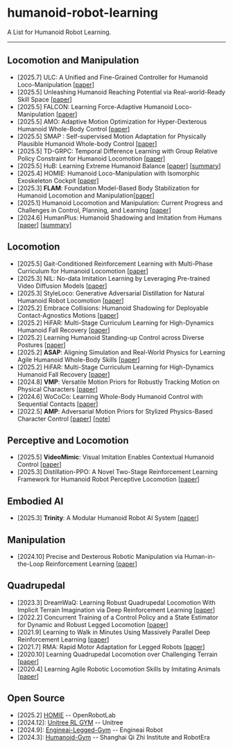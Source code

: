 # humanoid-robot-learning
A List for Humanoid Robot Learning.


---

## Locomotion and Manipulation
- [2025.7] ULC: A Unified and Fine-Grained Controller for Humanoid Loco-Manipulation [[paper](https://arxiv.org/abs/2507.06905)]
- [2025.5] Unleashing Humanoid Reaching Potential via Real-world-Ready Skill Space   [[paper](https://arxiv.org/abs/2505.20619)]
- [2025.5] FALCON: Learning Force-Adaptive Humanoid Loco-Manipulation [[paper](https://arxiv.org/pdf/2505.06776)]
- [2025.5] AMO: Adaptive Motion Optimization for Hyper-Dexterous Humanoid Whole-Body Control [[paper](https://arxiv.org/abs/2505.03738)]
- [2025.5] SMAP : Self-supervised Motion Adaptation for Physically Plausible Humanoid Whole-body Control [[paper]](https://arxiv.org/abs/2505.19463v1)
- [2025.5] TD-GRPC: Temporal Difference Learning with Group Relative Policy Constraint for Humanoid Locomotion [[paper]](https://arxiv.org/pdf/2505.13549)
- [2025.5] HuB: Learning Extreme Humanoid Balance [[paper]](https://arxiv.org/pdf/2505.07294) [[summary](https://github.com/Peace1997/humanoid-robot-learning/blob/main/paper_summary/Locomotion%20and%20Manipulation.md)]
- [2025.4] HOMIE: Humanoid Loco-Manipulation with Isomorphic Exoskeleton Cockpit [[paper]](https://homietele.github.io/)
- [2025.3] **FLAM**: Foundation Model-Based Body Stabilization for Humanoid Locomotion and Manipulation[[paper](http://arxiv.org/abs/2503.22249)]
- [2025.1]  Humanoid Locomotion and Manipulation: Current Progress and Challenges in Control, Planning, and Learning [[paper](https://arxiv.org/abs/2501.02116)]
- [2024.6] HumanPlus: Humanoid Shadowing and Imitation from Humans [[paper](https://arxiv.org/abs/2406.10454)] [[summary](https://github.com/Peace1997/humanoid-robot-learning/blob/main/paper_summary/Locomotion%20and%20Manipulation.md)]



## Locomotion

- [2025.5] Gait-Conditioned Reinforcement Learning with Multi-Phase Curriculum for Humanoid Locomotion [[paper](https://arxiv.org/abs/2505.20619)]
- [2025.3] NIL: No-data Imitation Learning by Leveraging Pre-trained Video Diffusion Models [[paper](http://arxiv.org/abs/2503.10626)]
- [2025.3] StyleLoco: Generative Adversarial Distillation  for Natural Humanoid Robot Locomotion [[paper](https://arxiv.org/abs/2503.15082)]
- [2025.2] Embrace Collisions: Humanoid Shadowing for Deployable Contact-Agnostics Motions [[paper](http://arxiv.org/abs/2502.01465)]
- [2025.2] HiFAR: Multi-Stage Curriculum Learning for High-Dynamics Humanoid Fall Recovery [[paper](http://arxiv.org/abs/2502.20061)]
- [2025.2] Learning Humanoid Standing-up Control across Diverse Postures [[paper](http://arxiv.org/abs/2502.08378)]
- [2025.2] **ASAP**: Aligning Simulation and Real-World Physics for Learning Agile Humanoid Whole-Body Skills [[paper](http://arxiv.org/abs/2502.01143)]
- [2025.2] HiFAR: Multi-Stage Curriculum Learning for High-Dynamics  Humanoid Fall Recovery [[paper](https://arxiv.org/abs/2502.20061)]
- [2024.8] **VMP**: Versatile Motion Priors for Robustly Tracking Motion on Physical Characters [[paper](https://la.disneyresearch.com/wp-content/uploads/VMP_paper.pdf)]
- [2024.6] WoCoCo: Learning Whole-Body Humanoid Control with Sequential Contacts [[paper](https://arxiv.org/abs/2406.06005)]
- [2022.5] **AMP**: Adversarial Motion Priors for Stylized Physics-Based Character Control   [[paper](https://arxiv.Org/abs/2104.02180)] [[note](https://github.com/Peace1997/humanoid-robot-learning/blob/main/paper_summary/Locomotion.md)]


## Perceptive and Locomotion 

- [2025.5] **VideoMimic**: Visual Imitation Enables Contextual Humanoid Control [[paper](https://arxiv.org/abs/2505.03729)]
- [2025.3] Distillation-PPO: A Novel Two-Stage Reinforcement Learning Framework for Humanoid Robot Perceptive Locomotion [[paper](http://arxiv.org/abs/2503.08299)]


## Embodied AI 

- [2025.3] **Trinity**: A Modular Humanoid Robot AI System [[paper](http://arxiv.org/abs/2503.08338)]

## Manipulation


- [2024.10] Precise and Dexterous Robotic Manipulation via Human-in-the-Loop Reinforcement Learning [[paper](https://arxiv.org/abs/2410.21845)]

## Quadrupedal



- [2023.3] DreamWaQ: Learning Robust Quadrupedal Locomotion With Implicit Terrain Imagination via Deep Reinforcement Learning [[paper](https://arxiv.org/abs/2301.10602)]
- [2022.2] Concurrent Training of a Control Policy and a State Estimator for  Dynamic and Robust Legged Locomotion [[paper](https://arxiv.org/abs/2202.05481)]
- [2021.9] Learning to Walk in Minutes Using Massively Parallel Deep Reinforcement Learning [[paper](https://arxiv.org/abs/2109.11978)]
- [2021.7] RMA: Rapid Motor Adaptation for Legged Robots [[paper](https://arxiv.org/abs/2107.04034)]
- [2020.10] Learning Quadrupedal Locomotion over Challenging Terrain [[paper](https://arxiv.org/abs/2010.11251)]
- [2020.4]  Learning Agile Robotic Locomotion Skills by Imitating Animals [[paper](https://arxiv.org/abs/2004.00784)]



## Open Source

- [2025.2] [HOMIE](https://github.com/OpenRobotLab/OpenHomie) -- 
OpenRobotLab
- [2024.12]:  [Unitree RL GYM](https://github.com/unitreerobotics/unitree_rl_gym.git) --  Unitree
- [2024.9]:  [Engineai-Legged-Gym](https://github.com/engineai-robotics/engineai_legged_gym) -- Engineai Robot
- [2024.3]:  [Humanoid-Gym](https://github.com/roboterax/humanoid-gym.git) -- Shanghai Qi Zhi Institute and RobotEra 
